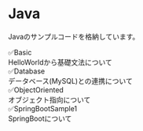 # Java

Javaのサンプルコードを格納しています。


✅Basic<br>
HelloWorldから基礎文法について<br>
✅Database<br>
データベース(MySQL)との連携について<br>
✅ObjectOriented<br>
オブジェクト指向について<br>
✅SpringBootSample1<br>
SpringBootについて<br>

